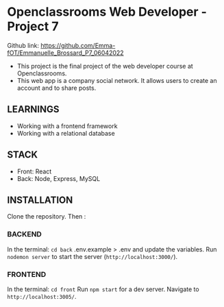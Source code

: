 # Openclassrooms Web Developer - Project 7

Github link: https://github.com/Emma-fOT/Emmanuelle_Brossard_P7_06042022

- This project is the final project of the web developer course at Openclassrooms.
- This web app is a company social network. It allows users to create an account and to share posts.

## LEARNINGS

- Working with a frontend framework
- Working with a relational database

## STACK

- Front: React
- Back: Node, Express, MySQL

## INSTALLATION

Clone the repository.
Then :

### BACKEND

In the terminal: `cd back`
.env.example > .env and update the variables.
Run `nodemon server` to start the server (`http://localhost:3000/`).

### FRONTEND

In the terminal: `cd front`
Run `npm start` for a dev server. Navigate to `http://localhost:3005/`.
